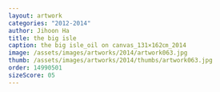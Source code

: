 ```yaml
---
layout: artwork
categories: "2012-2014"
author: Jihoon Ha
title: the big isle
caption: the big isle_oil on canvas_131×162㎝_2014
image: /assets/images/artworks/2014/artwork063.jpg
thumb: /assets/images/artworks/2014/thumbs/artwork063.jpg
order: 14990501
sizeScore: 05
---
```

